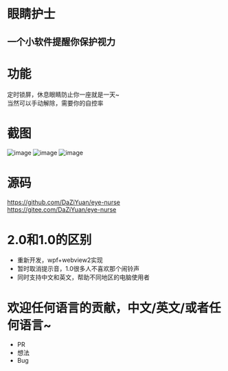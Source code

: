 # 眼睛护士
 一个小软件提醒你保护视力
 ---

# 功能
定时锁屏，休息眼睛防止你一座就是一天~  
当然可以手动解除，需要你的自控率  

# 截图
![image](https://user-images.githubusercontent.com/80653/182538353-292c0666-3dbd-4de7-8e78-cacde126f398.png)
![image](https://user-images.githubusercontent.com/80653/182538378-74e522b4-a1bc-4fc7-ac49-cfc9750d110a.png)
![image](https://user-images.githubusercontent.com/80653/182538495-6ab4129a-5ef3-45ac-b6f0-6769a531db59.png)


# 源码
https://github.com/DaZiYuan/eye-nurse  
https://gitee.com/DaZiYuan/eye-nurse

# 2.0和1.0的区别
- 重新开发，wpf+webview2实现
- 暂时取消提示音，1.0很多人不喜欢那个闹铃声
- 同时支持中文和英文，帮助不同地区的电脑使用者

# 欢迎任何语言的贡献，中文/英文/或者任何语言~
- PR
- 想法
- Bug
